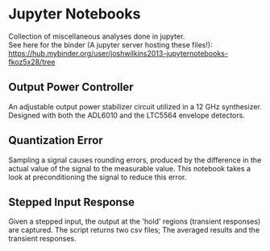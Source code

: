 # Jupyter Notebooks

Collection of miscellaneous analyses done in jupyter.<br>
See here for the binder (A jupyter server hosting these files!):<br>
https://hub.mybinder.org/user/joshwilkins2013-jupyternotebooks-fkoz5x28/tree

## Output Power Controller

An adjustable output power stabilizer circuit utilized in a 12 GHz synthesizer. 
Designed with both the ADL6010 and the LTC5564 envelope detectors.

## Quantization Error

Sampling a signal causes rounding errors, produced by the difference in the actual value 
of the signal to the measurable value. This notebook takes a look at preconditioning 
the signal to reduce this error.

## Stepped Input Response

Given a stepped input, the output at the 'hold' regions (transient responses) are captured. 
The script returns two csv files; The averaged results and the transient responses.